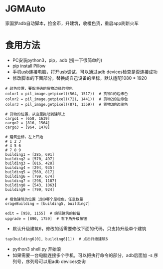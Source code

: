 # JGMAuto
家国梦adb自动脚本，捡金币，升建筑，收橙色货，重启app刷新火车

# 食用方法

- PC安装python3，pip，adb (搜一下很简单的)
- pip install Pillow
- 手机usb连接电脑，打开usb调试，可以通过adb devices检查是否连接成功
- 修改脚本的下面部分，替换成自己设备的坐标，默认适配1080 * 1920

```
# 颜色位置，要取准确的货物边缘的橙色
color1 = pil_image.getpixel((564, 1517))  # 货物1的边缘色
color2 = pil_image.getpixel((721, 1441))  # 货物2的边缘色
color3 = pil_image.getpixel((871, 1359))  # 货物3的边缘色

# 货物的位置，从这里拖动到建筑上
cargo1 = [658, 1639]
cargo2 = [816, 1564]
cargo3 = [964, 1478]

# 建筑坐标，左上开始
# 1 2 3
# 4 5 6
# 7 8 9
building1 = [285, 691]
building2 = [570, 497]
building3 = [816, 428]
building4 = [294, 935]
building5 = [560, 817]
building6 = [799, 674]
building7 = [298, 1187]
building8 = [543, 1063]
building9 = [799, 924]

# 橙色建筑的位置 1到9哪个是橙色，任意数量
orageBuilding = [building5, building7]

edit = [958, 1155]  # 编辑建筑的按钮
upgrade = [890, 1759]  # 右下角升级按钮
```

- 默认升级建筑6，修改的话需要修改下面的代码，只支持升级单个建筑

```
tap(building6[0], building6[1])  # 点击升级建筑6
```

- python3 shell.py 开始浪
- 如果需要一台电脑连接多个手机，可以把执行命令的部分，adb后面加 -s 序列号，序列号可以用adb devices查询

